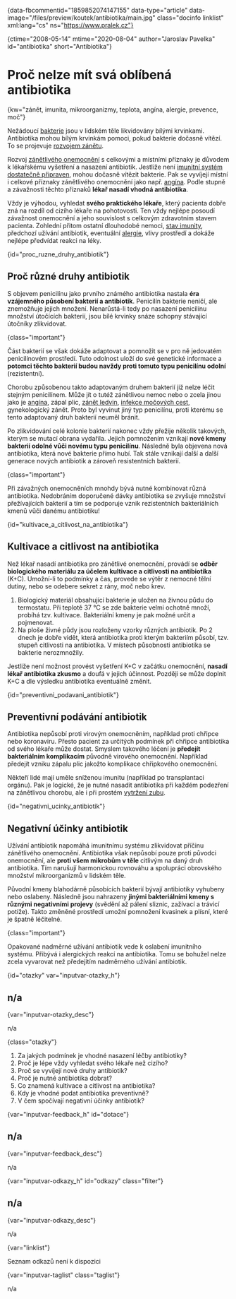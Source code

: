 
{data-fbcommentid="1859852074147155" data-type="article" data-image="/files/preview/koutek/antibiotika/main.jpg" class="docinfo linklist" xml:lang="cs" ns="https://www.pralek.cz"}

{ctime="2008-05-14" mtime="2020-08-04" author="Jaroslav Pavelka" id="antibiotika" short="Antibiotika"}

# Proč nelze mít svá oblíbená antibiotika

{kw="zánět, imunita, mikroorganizmy, teplota, angína, alergie, prevence, moč"}

Nežádoucí [bakterie][1] jsou v lidském těle likvidovány bílými krvinkami. Antibiotika mohou bílým krvinkám pomoci, pokud bakterie dočasně vítězí. To se projevuje [rozvojem zánětu][2]. 

Rozvoj [zánětlivého onemocnění][2] s celkovými a místními příznaky je důvodem k lékařskému vyšetření a nasazení antibiotik. Jestliže není [imunitní systém dostatečně připraven][3], mohou dočasně vítězit bakterie. Pak se vyvíjejí místní i celkové příznaky zánětlivého onemocnění jako např. [angína][4]. Podle stupně a závažnosti těchto příznaků **lékař nasadí vhodná antibiotika**. 

Vždy je výhodou, vyhledat **svého praktického lékaře**, který pacienta dobře zná na rozdíl od cizího lékaře na pohotovosti. Ten vždy nejlépe posoudí závažnost onemocnění a jeho souvislost s celkovým zdravotním stavem pacienta. Zohlední přitom ostatní dlouhodobé nemoci, [stav imunity][5], předchozí užívání antibiotik, eventuální [alergie][6], vlivy prostředí a dokáže nejlépe předvídat reakci na léky. 

{id="proc\_ruzne\_druhy_antibiotik"}

## Proč různé druhy antibiotik 

S objevem penicilínu jako prvního známého antibiotika nastala **éra vzájemného působení bakterií a antibiotik**. Penicilín bakterie neničí, ale znemožňuje jejich množení. Nenarůstá-li tedy po nasazení penicilínu množství útočících bakterií, jsou bílé krvinky snáze schopny stávající útočníky zlikvidovat. 

{class="important"}

Část bakterií se však dokáže adaptovat a pomnožit se v pro ně jedovatém penicilínovém prostředí. Tuto odolnost uloží do své genetické informace a **potomci těchto bakterií budou navždy proti tomuto typu penicilínu odolní** (rezistentní). 

Chorobu způsobenou takto adaptovaným druhem bakterií již nelze léčit stejným penicilínem. Může jít o tutéž zánětlivou nemoc nebo o zcela jinou jako je [angína][4], zápal plic, [zánět ledvin][7], [infekce močových cest][8], gynekologický zánět. Proto byl vyvinut jiný typ penicilínu, proti kterému se tento adaptovaný druh bakterií neuměl bránit. 

Po zlikvidování celé kolonie bakterií nakonec vždy přežije několik takových, kterým se mutací obrana vydařila. Jejich pomnožením vznikají **nové kmeny bakterií odolné vůči novému typu penicilínu**. Následně byla objevena nová antibiotika, která nové bakterie přímo hubí. Tak stále vznikají další a další generace nových antibiotik a zároveň resistentních bakterií. 

{class="important"}

Při závažných onemocněních mnohdy bývá nutné kombinovat různá antibiotika. Nedobráním doporučené dávky antibiotika se zvyšuje množství přežívajících bakterií a tím se podporuje vznik rezistentních bakteriálních kmenů vůči danému antibiotiku! 

{id="kultivace\_a\_citlivost\_na\_antibiotika"}

## Kultivace a citlivost na antibiotika 

Než lékař nasadí antibiotika pro zánětlivé onemocnění, provádí se **odběr biologického materiálu za účelem kultivace a citlivosti na antibiotika** (K+C). Umožní-li to podmínky a čas, provede se výtěr z nemocné tělní dutiny, nebo se odebere sekret z rány, moč nebo krev. 

  1. Biologický materiál obsahující bakterie je uložen na živnou půdu do termostatu. Při teplotě 37 °C se zde bakterie velmi ochotně množí, probíhá tzv. kultivace. Bakteriální kmeny je pak možné určit a pojmenovat. 
  2. Na ploše živné půdy jsou rozloženy vzorky různých antibiotik. Po 2 dnech je dobře vidět, která antibiotika proti kterým bakteriím působí, tzv. stupeň citlivosti na antibiotika. V místech působnosti antibiotika se bakterie nerozmnožily. 

Jestliže není možnost provést vyšetření K+C v začátku onemocnění, **nasadí lékař antibiotika zkusmo** a doufá v jejich účinnost. Později se může doplnit K+C a dle výsledku antibiotika eventuálně změnit. 

{id="preventivni\_podavani\_antibiotik"}

## Preventivní podávání antibiotik 

Antibiotika nepůsobí proti virovým onemocněním, například proti chřipce nebo koronaviru. Přesto pacient za určitých podmínek při chřipce antibiotika od svého lékaře může dostat. Smyslem takového léčení je **předejít bakteriálním komplikacím** původně virového onemocnění. Například předejít vzniku zápalu plic jakožto komplikace chřipkového onemocnění. 

Někteří lidé mají uměle sníženou imunitu (například po transplantaci orgánu). Pak je logické, že je nutné nasadit antibiotika při každém podezření na zánětlivou chorobu, ale i při prostém [vytržení zubu][1]. 

{id="negativni\_ucinky\_antibiotik"}

## Negativní účinky antibiotik 

Užívání antibiotik napomáhá imunitnímu systému zlikvidovat příčinu zánětlivého onemocnění. Antibiotika však nepůsobí pouze proti původci onemocnění, ale **proti všem mikrobům v těle** citlivým na daný druh antibiotika. Tím narušují harmonickou rovnováhu a spolupráci obrovského množství mikroorganizmů v lidském těle. 

Původní kmeny blahodárně působících bakterií bývají antibiotiky vyhubeny nebo oslabeny. Následně jsou nahrazeny **jinými bakteriálními kmeny s různými negativními projevy** (svědění až pálení sliznic, zažívací a trávicí potíže). Takto změněné prostředí umožní pomnožení kvasinek a plísní, které je špatně léčitelné. 

{class="important"}

Opakované nadměrné užívání antibiotik vede k oslabení imunitního systému. Přibývá i alergických reakcí na antibiotika. Tomu se bohužel nelze zcela vyvarovat než předejitím nadměrného užívání antibiotik. 

{id="otazky" var="inputvar-otazky_h"}

## n/a 

{var="inputvar-otazky_desc"}

n/a 

{class="otazky"}

  1. Za jakých podmínek je vhodné nasazení léčby antibiotiky? 
  2. Proč je lépe vždy vyhledat svého lékaře než cizího? 
  3. Proč se vyvíjejí nové druhy antibiotik? 
  4. Proč je nutné antibiotika dobrat? 
  5. Co znamená kultivace a citlivost na antibiotika? 
  6. Kdy je vhodné podat antibiotika preventivně? 
  7. V čem spočívají negativní účinky antibiotik? 

{var="inputvar-feedback_h" id="dotace"}

## n/a 

{var="inputvar-feedback_desc"}

n/a 

{var="inputvar-odkazy_h" id="odkazy" class="filter"}

## n/a 

{var="inputvar-odkazy_desc"}

n/a 

{var="linklist"}

Seznam odkazů není k dispozici 

{var="inputvar-taglist" class="taglist"}

n/a

 [1]: bakterie
 [2]: vyvoj_zanetu
 [3]: jak_neonemocnet
 [4]: angina
 [5]: imunita
 [6]: alergie
 [7]: mocove_kameny
 [8]: mocova_infekce

